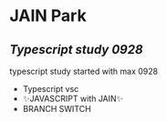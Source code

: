 # JAIN Park

## _Typescript study 0928_

typescript study started with max 0928

- Typescript vsc
- ✨JAVASCRIPT with JAIN✨
- BRANCH SWITCH
